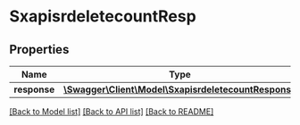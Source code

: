 # SxapisrdeletecountResp

## Properties
Name | Type | Description | Notes
------------ | ------------- | ------------- | -------------
**response** | [**\Swagger\Client\Model\SxapisrdeletecountResponse**](SxapisrdeletecountResponse.md) |  | [optional] 

[[Back to Model list]](../README.md#documentation-for-models) [[Back to API list]](../README.md#documentation-for-api-endpoints) [[Back to README]](../README.md)


